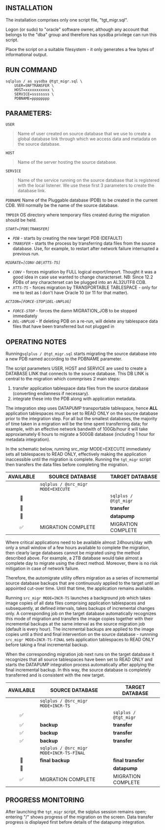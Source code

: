 INSTALLATION
------------
The installation comprises only one script file, "tgt_migr.sql". 

Logon (or sudo) to "oracle" software owner, although any account that belongs to the "dba" group and therefore has sysdba
privilege can run this script.

Place the script on a suitable filesystem - it only generates a few bytes of informational output.


RUN COMMAND                         
-----------
              
```
sqlplus / as sysdba @tgt_migr.sql \
    USER=SNFTRANSFER \
    HOST=xxxxxxxxxxx \
    SERVICE=ssssssss \
    PDBNAME=pppppppp 
```


                         
PARAMETERS:
-----------                   
`USER`   
>Name of user created on source database that we use to create a global database link through which we access data and metadata on the source database.

`HOST`
>Name of the server hosting the source database.

`SERVICE`
>Name of the service running on the source database that is registered with the local listener. We use these first 3 parameters to create the database link.

`PDBNAME`
  Name of the Pluggable database (PDB) to be created in the current CDB. Will normally be the name of the source database.
  
`TMPDIR`
  OS directory where temporary files created during the migration should be held.

*`START=[PDB|TRANSFER]`*
- *`PDB`* - starts by creating the new target PDB (DEFAULT)
- *`TRANSFER`* - starts the process by transferring data files from the source database. Use, for example, to restart after network failure interrupted a previous run.

*`MIGRATE=[CONV-DB|XTTS-TS]`*
- *`CONV`* - forces migration by FULL logical export/import. Thought it was a good idea in case use wanted to change characterset. NB: Since 12.2 PDBs of any characterset can be plugged into an AL32UTF8 CDB.
- *`XTTS-TS`* - forces migration by TRANSPORTABLE TABLESPACE - only for me to test as I don't have Oracle 10 (or 11 for that matter).

*`ACTION=[FORCE-STOP|DEL-UNPLUG]`*
- *`FORCE-STOP`*  - forces the damn MIGRATION_JOB to be stopped immediately
- *`DEL-UNPLUG`* - If deleting PDB on a re-run, will delete any tablespace data files that have been transferred but not plugged in


OPERATING NOTES
---------------
Running`sqlplus / @tgt_migr.sql` starts migrating the source database into a new PDB named according to the PDBNAME parameter.

The script parameters USER, HOST and SERVICE are used to create a DATABASE LINK that connects to the source database. This DB LINK is central to the migration which commprises 2 main steps:

1) transfer application tablespace data files from the source database (converting endianness if necessary).
2) integrate these into the PDB along with application metadata.

The integration step uses DATAPUMP transportable tablespace, hence **ALL** application tablespaces must be set to READ ONLY on the source database prior to the integration step. For all but the smallest databases, the majority of time taken in a migration will be the time spent transferring data; for example, with an effective network bandwith of 100Gb/hour it will take approxiamately 6 hours to migrate a 500GB database (including 1 hour for metadata integration). 

In the schematic below, running src_migr MODE=EXECUTE immediately sets all tablespaces to READ ONLY, effectively making the application inaccessible until the migration is complete. Running the `tgt_migr` script then transfers the data files before completing the migration. 

|AVAILABLE|SOURCE DATABASE|TARGET DATABASE|
|:---:|--|--|
||`sqlplus / @src_migr MODE=EXECUTE`||
|:stop_sign:||`sqlplus / @tgt_migr`|
|:stop_sign:|| **transfer**|
|:stop_sign:|| **datapump**|
|:white_check_mark:|MIGRATION COMPLETE|MIGRATION COMPLETE|


Where critical applications need to be available almost 24hours/day with only a small window of a few hours available to complete the migration, then clearly large databases cannot be migrated using the method described above. For example, a 2TB database would take almost a complete day to migrate using the direct method. Moreover, there is no risk mitigation in case of network failure. 

Therefore, the automigrate utility offers migration as a series of incremental source database backups that are continuously applied to the target until an appointed cut-over time. Until that time, the application remains available. 

Running `src_migr MODE=INCR-TS` launches a background job which takes image copies of all data files comprising application tablespaces and subsequently, at defined intervals, takes backups of incremental changes only. A corresponding job on the target database automatically recognizes this mode of migration and transfers the image copies together with their incremental backups at the same interval as the source migration job (default is every hour). The incremental backups are applied to the image copies until a third and final intervention on the source database - runnning `src_migr MODE=INCR-TS-FINAL` sets application tablespaces to READ ONLY before taking a final incremental backup.

When the corresponding migration job next runs on the target database it recognizes that all source tablespaces have been set to READ ONLY and starts the DATAPUMP integration process automatically after applying the final incremental backup. In this way, the source database is completely transferred and is consistent with the new target.


|AVAILABLE|SOURCE DATABASE|TARGET DATABASE|
|:---:|--|--|
||`sqlplus / @src_migr MODE=INCR-TS`||
|:white_check_mark:||`sqlplus / @tgt_migr`|
|:white_check_mark:|**backup**|**transfer**|
|:white_check_mark:|**backup**|**transfer**|
|:white_check_mark:|**backup**|**transfer**|
||`sqlplus / @src_migr MODE=INCR-TS-FINAL`||
|:stop_sign:|**final backup**| **final transfer**|
|:stop_sign:|| **datapump**|
|:white_check_mark:|MIGRATION COMPLETE|MIGRATION COMPLETE|


PROGRESS MONITORING
-------------------
After launching the `tgt_migr` script, the sqlplus session remains open; entering "/" shows progress of the migration on the screen. Data transfer progress is displayed first before details of the datapump integration. 





